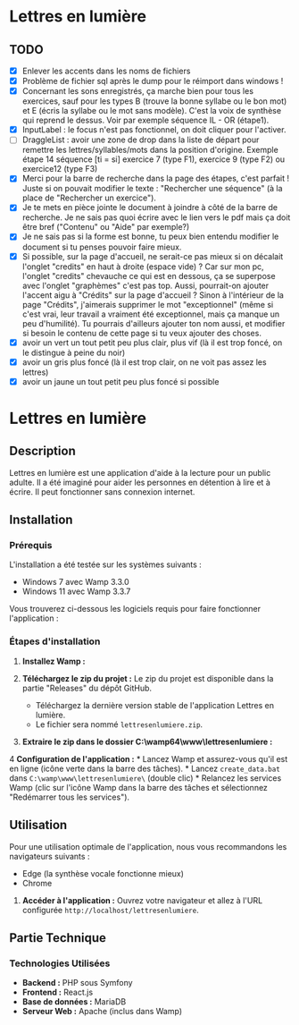 # Lettres en lumière

## TODO
- [X] Enlever les accents dans les noms de fichiers
- [X] Problème de fichier sql après le dump pour le réimport dans windows !
- [X] Concernant les sons enregistrés, ça marche bien pour tous les exercices, sauf pour les types B (trouve la bonne syllabe ou le bon mot) et E (écris la syllabe ou le mot sans modèle). 
C'est la voix de synthèse qui reprend le dessus. Voir par exemple séquence IL - OR (étape1).
- [X] InputLabel : le focus n'est pas fonctionnel, on doit cliquer pour l'activer.
- [ ] DraggleList : avoir une zone de drop dans la liste de départ pour remettre les lettres/syllables/mots dans la position d'origine. 
Exemple étape 14 séquence [ti = si] exercice 7 (type F1), exercice 9 (type F2) ou exercice12 (type F3)
- [X] Merci pour la barre de recherche dans la page des étapes, c'est parfait ! Juste si on pouvait modifier le texte : "Rechercher une séquence" (à la place de "Rechercher un exercice").
- [X] Je te mets en pièce jointe le document à joindre à côté de la barre de recherche. Je ne sais pas quoi écrire avec le lien vers le pdf mais ça doit être bref ("Contenu" ou "Aide" par exemple?)
- [X] Je ne sais pas si la forme est bonne, tu peux bien entendu modifier le document si tu penses pouvoir faire mieux. 
- [X] Si possible, sur la page d'accueil, ne serait-ce pas mieux si on décalait l'onglet "credits" en haut à droite (espace vide) ? Car sur mon pc, l'onglet "credits" chevauche ce qui est en dessous, ça se superpose avec l'onglet "graphèmes" c'est pas top. Aussi, pourrait-on ajouter l'accent aigu à "Crédits" sur la page d'accueil ? Sinon à l'intérieur de la page "Crédits", j'aimerais supprimer le mot "exceptionnel" (même si c'est vrai, leur travail a vraiment été exceptionnel, mais ça manque un peu d'humilité). Tu pourrais d'ailleurs ajouter ton nom aussi, et modifier si besoin le contenu de cette page si tu veux ajouter des choses.
- [X] avoir un vert un tout petit peu plus clair, plus vif (là il est trop foncé, on le distingue à peine du noir)
- [X] avoir un gris plus foncé (là il est trop clair, on ne voit pas assez les lettres)
- [X] avoir un jaune un tout petit peu plus foncé si possible

# Lettres en lumière

## Description

Lettres en lumière est une application d'aide à la lecture pour un public adulte.
Il a été imaginé pour aider les personnes en détention à lire et à écrire.
Il peut fonctionner sans connexion internet.

## Installation

### Prérequis

L'installation a été testée sur les systèmes suivants :
*  Windows 7 avec Wamp 3.3.0
*  Windows 11 avec Wamp 3.3.7

Vous trouverez ci-dessous les logiciels requis pour faire fonctionner l'application :

### Étapes d'installation

1.  **Installez Wamp :**
    
2. **Téléchargez le zip du projet :**
Le zip du projet est disponible dans la partie "Releases" du dépôt GitHub.
   * Téléchargez la dernière version stable de l'application Lettres en lumière.
   * Le fichier sera nommé `lettresenlumiere.zip`.
3.  **Extraire le zip dans le dossier C:\wamp64\www\lettresenlumiere :**

4 **Configuration de l'application :**
    * Lancez Wamp et assurez-vous qu'il est en ligne (icône verte dans la barre des tâches).
    * Lancez `create_data.bat` dans `C:\wamp\www\lettresenlumiere\` (double clic)
    * Relancez les services Wamp (clic sur l'icône Wamp dans la barre des tâches et sélectionnez "Redémarrer tous les services").

## Utilisation

Pour une utilisation optimale de l'application, nous vous recommandons les navigateurs suivants :
* Edge (la synthèse vocale fonctionne mieux)
* Chrome

1.  **Accéder à l'application :**
    Ouvrez votre navigateur et allez à l'URL configurée `http://localhost/lettresenlumiere`.

## Partie Technique

### Technologies Utilisées

*   **Backend :** PHP sous Symfony
*   **Frontend :** React.js
*   **Base de données :** MariaDB
*   **Serveur Web :** Apache (inclus dans Wamp)
